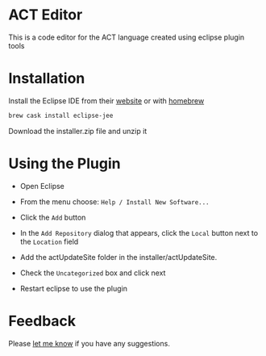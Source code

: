 # ACT Editor

This is a code editor for the ACT language created using eclipse plugin tools

# Installation 

Install the Eclipse IDE from their [website](https://www.eclipse.org/downloads/) or with [homebrew](https://brew.sh/)

```bash
brew cask install eclipse-jee
```

Download the installer.zip file and unzip it

# Using the Plugin

- Open Eclipse

- From the menu choose: `Help / Install New Software...`

- Click the `Add` button

- In the `Add Repository` dialog that appears, click the `Local` button next to the `Location` field

- Add the actUpdateSite folder in the installer/actUpdateSite.

- Check the `Uncategorized` box and click next 

- Restart eclipse to use the plugin  

# Feedback

Please [let me know](mailto:mawuli.akpalu@yale.edu) if you have any suggestions.


